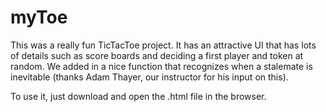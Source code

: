 # myToe

This was a really fun TicTacToe project. It has an attractive UI that has lots of details such as score boards and deciding a first player and token at random. 
We added in a nice function that recognizes when a stalemate is inevitable (thanks Adam Thayer, our instructor for his input on this).

To use it, just download and open the .html file in the browser.
